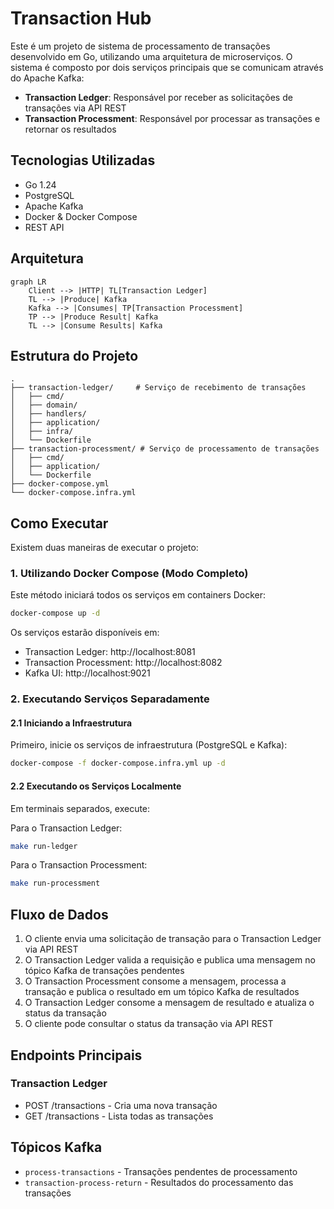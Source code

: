 # Transaction Hub

Este é um projeto de sistema de processamento de transações desenvolvido em Go, utilizando uma arquitetura de microserviços. O sistema é composto por dois serviços principais que se comunicam através do Apache Kafka:

- **Transaction Ledger**: Responsável por receber as solicitações de transações via API REST
- **Transaction Processment**: Responsável por processar as transações e retornar os resultados

## Tecnologias Utilizadas

- Go 1.24
- PostgreSQL
- Apache Kafka
- Docker & Docker Compose
- REST API

## Arquitetura

```mermaid
graph LR
    Client --> |HTTP| TL[Transaction Ledger]
    TL --> |Produce| Kafka
    Kafka --> |Consumes| TP[Transaction Processment]
    TP --> |Produce Result| Kafka
    TL --> |Consume Results| Kafka
```

## Estrutura do Projeto

```
.
├── transaction-ledger/     # Serviço de recebimento de transações
│   ├── cmd/
│   ├── domain/
│   ├── handlers/
│   ├── application/
│   ├── infra/
│   └── Dockerfile
├── transaction-processment/ # Serviço de processamento de transações
│   ├── cmd/
│   ├── application/
│   └── Dockerfile
├── docker-compose.yml
└── docker-compose.infra.yml
```

## Como Executar

Existem duas maneiras de executar o projeto:

### 1. Utilizando Docker Compose (Modo Completo)

Este método iniciará todos os serviços em containers Docker:

```bash
docker-compose up -d
```

Os serviços estarão disponíveis em:

- Transaction Ledger: http://localhost:8081
- Transaction Processment: http://localhost:8082
- Kafka UI: http://localhost:9021

### 2. Executando Serviços Separadamente

#### 2.1 Iniciando a Infraestrutura

Primeiro, inicie os serviços de infraestrutura (PostgreSQL e Kafka):

```bash
docker-compose -f docker-compose.infra.yml up -d
```

#### 2.2 Executando os Serviços Localmente

Em terminais separados, execute:

Para o Transaction Ledger:

```bash
make run-ledger
```

Para o Transaction Processment:

```bash
make run-processment
```

## Fluxo de Dados

1. O cliente envia uma solicitação de transação para o Transaction Ledger via API REST
2. O Transaction Ledger valida a requisição e publica uma mensagem no tópico Kafka de transações pendentes
3. O Transaction Processment consome a mensagem, processa a transação e publica o resultado em um tópico Kafka de resultados
4. O Transaction Ledger consome a mensagem de resultado e atualiza o status da transação
5. O cliente pode consultar o status da transação via API REST

## Endpoints Principais

### Transaction Ledger

- POST /transactions - Cria uma nova transação
- GET /transactions - Lista todas as transações

## Tópicos Kafka

- `process-transactions` - Transações pendentes de processamento
- `transaction-process-return` - Resultados do processamento das transações
